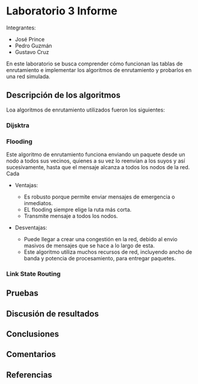 # Laboratorio 3 Informe

Integrantes:
- José Prince
- Pedro Guzmán
- Gustavo Cruz

En este laboratorio se busca comprender cómo funcionan las tablas de enrutamiento e implementar los algoritmos de enrutamiento y probarlos en una red simulada.

## Descripción de los algoritmos

Loa algoritmos de enrutamiento utilizados fueron los siguientes:

### Dijsktra

### Flooding

Este algoritmo de enrutamiento funciona enviando un paquete desde un nodo a todos sus vecinos, quienes a su vez lo reenvían a los suyos y así sucesivamente, hasta que el mensaje alcanza a todos los nodos de la red. Cada

- Ventajas:
  - Es robusto porque permite enviar mensajes de emergencia o inmediatos.
  - EL flooding siempre elige la ruta más corta.
  - Transmite mensaje a todos los nodos.

- Desventajas:
  - Puede llegar a crear una congestión en la red, debido al envio masivos de mensajes que se hace a lo largo de esta.
  - Este algoritmo utiliza muchos recursos de red, incluyendo ancho de banda y potencia de procesamiento, para entregar paquetes.

### Link State Routing

## Pruebas

## Discusión de resultados

## Conclusiones

## Comentarios

## Referencias
